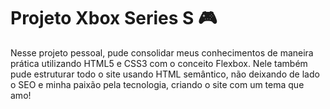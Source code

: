 # Projeto Xbox Series S 🎮

Nesse projeto pessoal, pude consolidar meus conhecimentos de maneira prática utilizando HTML5 e CSS3 com o conceito Flexbox. Nele também pude estruturar todo o site usando HTML semântico, não deixando de lado o SEO e minha paixão pela tecnologia, criando o site com um tema que amo!

